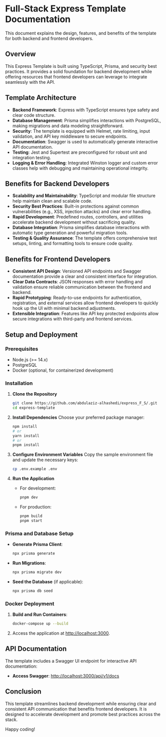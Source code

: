 # Full-Stack Express Template Documentation

This document explains the design, features, and benefits of the template for both backend and frontend developers.

## Overview

This Express Template is built using TypeScript, Prisma, and security best practices. It provides a solid foundation for backend development while offering resources that frontend developers can leverage to integrate seamlessly with the API.

## Template Architecture

- **Backend Framework**: Express with TypeScript ensures type safety and clear code structure.
- **Database Management**: Prisma simplifies interactions with PostgreSQL, making migrations and data modeling straightforward.
- **Security**: The template is equipped with Helmet, rate limiting, input validation, and API key middleware to secure endpoints.
- **Documentation**: Swagger is used to automatically generate interactive API documentation.
- **Testing**: Jest and Supertest are preconfigured for robust unit and integration testing.
- **Logging & Error Handling**: Integrated Winston logger and custom error classes help with debugging and maintaining operational integrity.

## Benefits for Backend Developers

- **Scalability and Maintainability**: TypeScript and modular file structure help maintain clean and scalable code.
- **Security Best Practices**: Built-in protections against common vulnerabilities (e.g., XSS, injection attacks) and clear error handling.
- **Rapid Development**: Predefined routes, controllers, and utilities accelerate backend development without sacrificing quality.
- **Database Integration**: Prisma simplifies database interactions with automatic type generation and powerful migration tools.
- **Testing & Quality Assurance**: The template offers comprehensive test setups, linting, and formatting tools to ensure code quality.

## Benefits for Frontend Developers

- **Consistent API Design**: Versioned API endpoints and Swagger documentation provide a clear and consistent interface for integration.
- **Clear Data Contracts**: JSON responses with error handling and validation ensure reliable communication between the frontend and backend.
- **Rapid Prototyping**: Ready-to-use endpoints for authentication, registration, and external services allow frontend developers to quickly hook up the UI with minimal backend adjustments.
- **Extensible Integration**: Features like API key protected endpoints allow secure integrations with third-party and frontend services.

## Setup and Deployment

### Prerequisites

- Node.js (>= 14.x)
- PostgreSQL
- Docker (optional, for containerized development)

### Installation

1. **Clone the Repository**
   ```bash
   git clone https://github.com/abdulaziz-alhashedi/express_F_S/.git
   cd express-template
   ```

2. **Install Dependencies**
   Choose your preferred package manager:
   ```bash
   npm install
   # or
   yarn install
   # or
   pnpm install
   ```

3. **Configure Environment Variables**
   Copy the sample environment file and update the necessary keys:
   ```bash
   cp .env.example .env
   ```

4. **Run the Application**
   - For development:
     ```bash
     pnpm dev
     ```
   - For production:
     ```bash
     pnpm build
     pnpm start
     ```

### Prisma and Database Setup

- **Generate Prisma Client**:
  ```bash
  npx prisma generate
  ```
- **Run Migrations**:
  ```bash
  npx prisma migrate dev
  ```
- **Seed the Database** (if applicable):
  ```bash
  npx prisma db seed
  ```

### Docker Deployment

1. **Build and Run Containers**:
   ```bash
   docker-compose up --build
   ```
2. Access the application at [http://localhost:3000](http://localhost:3000).

## API Documentation

The template includes a Swagger UI endpoint for interactive API documentation:
- **Access Swagger**: [http://localhost:3000/api/v1/docs](http://localhost:3000/api/v1/docs)

## Conclusion

This template streamlines backend development while ensuring clear and consistent API communication that benefits frontend developers. It is designed to accelerate development and promote best practices across the stack.

Happy coding!
